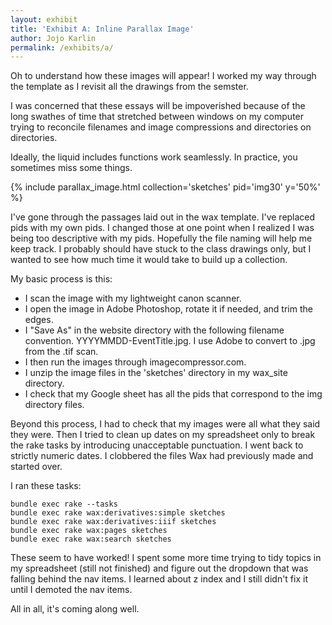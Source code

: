 ```yaml
---
layout: exhibit
title: 'Exhibit A: Inline Parallax Image'
author: Jojo Karlin
permalink: /exhibits/a/
---
```


Oh to understand how these images will appear! I worked my way through the template as I revisit all the drawings from the semster.

I was concerned that these essays will be impoverished because of the long swathes of time that stretched between windows on my computer trying to reconcile filenames and image compressions and directories on directories.

Ideally, the liquid includes functions work seamlessly. In practice, you sometimes miss some things.


{% include parallax_image.html collection='sketches' pid='img30' y='50%' %}


I've gone through the passages laid out in the wax template. I've replaced pids with my own pids. I changed those at one point when I realized I was being too descriptive with my pids. Hopefully the file naming will help me keep track. I probably should have stuck to the class drawings only, but I wanted to see how much time it would take to build up a collection. 

My basic process is this:
- I scan the image with my lightweight canon scanner.
- I open the image in Adobe Photoshop, rotate it if needed, and trim the edges. 
- I "Save As" in the website directory with the following filename convention. YYYYMMDD-EventTitle.jpg. I use Adobe to convert to .jpg from the .tif scan.
- I then run the images through imagecompressor.com.
- I unzip the image files in the 'sketches' directory in my wax_site directory.
- I check that my Google sheet has all the pids that correspond to the img directory files.

Beyond this process, I had to check that my images were all what they said they were. Then I tried to clean up dates on my spreadsheet only to break the rake tasks by introducing unacceptable punctuation. I went back to strictly numeric dates. I clobbered the files Wax had previously made and started over. 

I ran these tasks:
```
bundle exec rake --tasks
bundle exec rake wax:derivatives:simple sketches
bundle exec rake wax:derivatives:iiif sketches
bundle exec rake wax:pages sketches
bundle exec rake wax:search sketches
```
These seem to have worked!
I spent some more time trying to tidy topics in my spreadsheet (still not finished) and figure out the dropdown that was falling behind the nav items. I learned about z index and I still didn't fix it until I demoted the nav items.

All in all, it's coming along well.